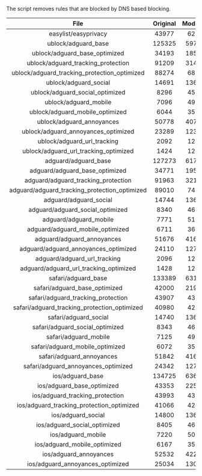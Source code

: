 The script removes rules that are blocked by DNS based blocking.


| File | Original | Modified |
|:----:|:-----:|:-----:|
| easylist/easyprivacy | 43977 | 6273 |
| ublock/adguard_base | 125325 | 59712 |
| ublock/adguard_base_optimized | 34193 | 18523 |
| ublock/adguard_tracking_protection | 91209 | 31426 |
| ublock/adguard_tracking_protection_optimized | 88274 | 6811 |
| ublock/adguard_social | 14691 | 13615 |
| ublock/adguard_social_optimized | 8296 | 4595 |
| ublock/adguard_mobile | 7096 | 4927 |
| ublock/adguard_mobile_optimized | 6044 | 3527 |
| ublock/adguard_annoyances | 50778 | 40786 |
| ublock/adguard_annoyances_optimized | 23289 | 12314 |
| ublock/adguard_url_tracking | 2092 | 1241 |
| ublock/adguard_url_tracking_optimized | 1424 | 1238 |
| adguard/adguard_base | 127273 | 61758 |
| adguard/adguard_base_optimized | 34771 | 19558 |
| adguard/adguard_tracking_protection | 91963 | 32128 |
| adguard/adguard_tracking_protection_optimized | 89010 | 7499 |
| adguard/adguard_social | 14744 | 13676 |
| adguard/adguard_social_optimized | 8340 | 4639 |
| adguard/adguard_mobile | 7771 | 5100 |
| adguard/adguard_mobile_optimized | 6711 | 3694 |
| adguard/adguard_annoyances | 51676 | 41608 |
| adguard/adguard_annoyances_optimized | 24110 | 12714 |
| adguard/adguard_url_tracking | 2096 | 1246 |
| adguard/adguard_url_tracking_optimized | 1428 | 1243 |
| safari/adguard_base | 133389 | 63145 |
| safari/adguard_base_optimized | 42000 | 21988 |
| safari/adguard_tracking_protection | 43907 | 4385 |
| safari/adguard_tracking_protection_optimized | 40980 | 4239 |
| safari/adguard_social | 14740 | 13666 |
| safari/adguard_social_optimized | 8343 | 4629 |
| safari/adguard_mobile | 7125 | 4963 |
| safari/adguard_mobile_optimized | 6072 | 3558 |
| safari/adguard_annoyances | 51842 | 41699 |
| safari/adguard_annoyances_optimized | 24342 | 12784 |
| ios/adguard_base | 134725 | 63664 |
| ios/adguard_base_optimized | 43353 | 22505 |
| ios/adguard_tracking_protection | 43993 | 4393 |
| ios/adguard_tracking_protection_optimized | 41066 | 4247 |
| ios/adguard_social | 14800 | 13698 |
| ios/adguard_social_optimized | 8405 | 4643 |
| ios/adguard_mobile | 7220 | 5005 |
| ios/adguard_mobile_optimized | 6167 | 3597 |
| ios/adguard_annoyances | 52532 | 42281 |
| ios/adguard_annoyances_optimized | 25034 | 13073 |